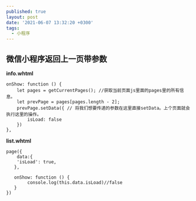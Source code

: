```yaml
---
published: true
layout: post
date: '2021-06-07 13:32:20 +0300'
tags:
  - 小程序
---
```

## 微信小程序返回上一页带参数

**info.whtml**

```
onShow: function () {
	let pages = getCurrentPages(); //获取当前页面js里面的pages里的所有信息。
	let prevPage = pages[pages.length - 2];
	prevPage.setData({ // 将我们想要传递的参数在这里直接setData。上个页面就会执行这里的操作。
		isLoad: false
	})
},
```


**list.whtml**

```
page({
	data:{
    'isLoad': true,
   },
   
   onShow: function () {
   		console.log(this.data.isLoad)//false
   }
})
```
